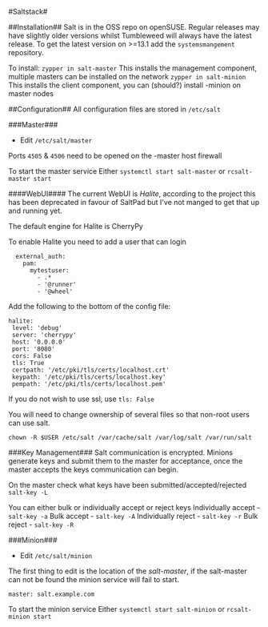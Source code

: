 #Saltstack#

##Installation##
Salt is in the OSS repo on openSUSE. Regular releases may have slightly older versions whilst Tumbleweed will always have the latest release. To get the latest version on >=13.1 add the `systemsmangement` repository.

To install:
`zypper in salt-master` This installs the management component, multiple masters can be installed on the network
`zypper in salt-minion` This installs the client component, you can (should?) install -minion on master nodes

##Configuration##
All configuration files are stored in `/etc/salt`

###Master###
* Edit `/etc/salt/master`

Ports `4505` & `4506` need to be opened on the -master host firewall

To start the master service
Either `systemctl start salt-master` or `rcsalt-master start`

####WebUI####
The current WebUI is _Halite_, according to the project this has been deprecated in favour of SaltPad but I've not manged to get that up and running yet.

The default engine for Halite is CherryPy

To enable Halite you need to add a user that can login

      external_auth:  
        pam:  
          mytestuser:  
            - .*  
            - '@runner'  
            - '@wheel'
      
Add the following to the bottom of the config file:

    halite:  
     level: 'debug'  
     server: 'cherrypy'  
     host: '0.0.0.0'  
     port: '8080'  
     cors: False  
     tls: True  
     certpath: '/etc/pki/tls/certs/localhost.crt'  
     keypath: '/etc/pki/tls/certs/localhost.key'  
     pempath: '/etc/pki/tls/certs/localhost.pem'  

If you do not wish to use ssl, use `tls: False`

You will need to change ownership of several files so that non-root users can use salt.

`chown -R $USER /etc/salt /var/cache/salt /var/log/salt /var/run/salt`

###Key Management###
Salt communication is encrypted. Minions generate keys and submit them to the master for acceptance, once the master accepts the keys communication can begin.

On the master check what keys have been submitted/accepted/rejected
`salt-key -L`

You can either bulk or individually accept or reject keys
Individually accept - `salt-key -a`
Bulk accept - `salt-key -A`
Individually reject - `salt-key -r`
Bulk reject - `salt-key -R`

###Minion###
* Edit `/etc/salt/minion`

The first thing to edit is the location of the _salt-master_, if the salt-master can not be found the minion service will fail to start.

    master: salt.example.com 

To start the minion service
Either `systemctl start salt-minion` or `rcsalt-minion start`
